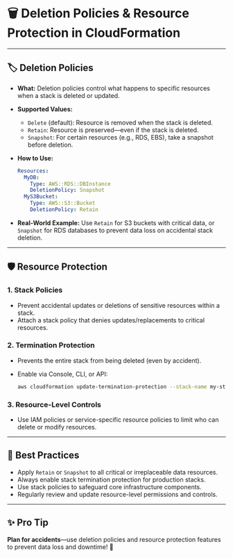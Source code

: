 # 🗑️ Deletion Policies & Resource Protection in CloudFormation

---

## 🏷️ **Deletion Policies**

* **What:**
  Deletion policies control what happens to specific resources when a stack is deleted or updated.
* **Supported Values:**

  * `Delete` (default): Resource is removed when the stack is deleted.
  * `Retain`: Resource is preserved—even if the stack is deleted.
  * `Snapshot`: For certain resources (e.g., RDS, EBS), take a snapshot before deletion.
* **How to Use:**

  ```yaml
  Resources:
    MyDB:
      Type: AWS::RDS::DBInstance
      DeletionPolicy: Snapshot
    MyS3Bucket:
      Type: AWS::S3::Bucket
      DeletionPolicy: Retain
  ```
* **Real-World Example:**
  Use `Retain` for S3 buckets with critical data, or `Snapshot` for RDS databases to prevent data loss on accidental stack deletion.

---

## 🛡️ **Resource Protection**

### 1. **Stack Policies**

* Prevent accidental updates or deletions of sensitive resources within a stack.
* Attach a stack policy that denies updates/replacements to critical resources.

### 2. **Termination Protection**

* Prevents the entire stack from being deleted (even by accident).
* Enable via Console, CLI, or API:

  ```sh
  aws cloudformation update-termination-protection --stack-name my-stack --enable-termination-protection
  ```

### 3. **Resource-Level Controls**

* Use IAM policies or service-specific resource policies to limit who can delete or modify resources.

---

## 🚦 **Best Practices**

* Apply `Retain` or `Snapshot` to all critical or irreplaceable data resources.
* Always enable stack termination protection for production stacks.
* Use stack policies to safeguard core infrastructure components.
* Regularly review and update resource-level permissions and controls.

---

## ✨ **Pro Tip**

**Plan for accidents**—use deletion policies and resource protection features to prevent data loss and downtime! 🛑
